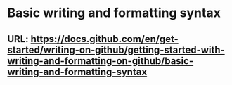 # Basic writing and formatting syntax
## URL: https://docs.github.com/en/get-started/writing-on-github/getting-started-with-writing-and-formatting-on-github/basic-writing-and-formatting-syntax

